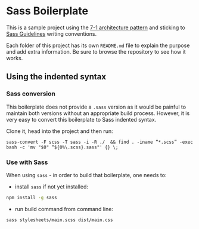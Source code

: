 # Sass Boilerplate

This is a sample project using the [7-1 architecture pattern](https://sass-guidelin.es/#architecture) and sticking to [Sass Guidelines](https://sass-guidelin.es) writing conventions.

Each folder of this project has its own `README.md` file to explain the purpose and add extra information. Be sure to browse the repository to see how it works.

## Using the indented syntax

### Sass conversion

This boilerplate does not provide a `.sass` version as it would be painful to maintain both versions without an appropriate build process. However, it is very easy to convert this boilerplate to Sass indented syntax.

Clone it, head into the project and then run:

```
sass-convert -F scss -T sass -i -R ./  && find . -iname “*.scss” -exec bash -c 'mv "$0" “${0%\.scss}.sass"' {} \;
```

### Use with Sass

When using `sass` - in order to build that boilerplate, one needs to:

- install `sass` if not yet installed:

```bash
npm install -g sass
```

- run build command from command line:

```bash
sass stylesheets/main.scss dist/main.css
```
